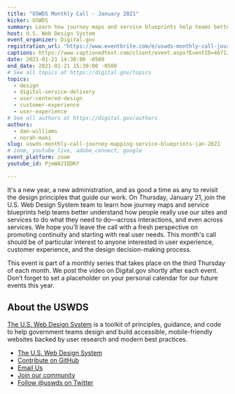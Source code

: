 ```yaml
---
title: "USWDS Monthly Call - January 2021"
kicker: USWDS
summary: Learn how journey maps and service blueprints help teams better understand how people really use our sites and services to do what they need to do.
host: U.S. Web Design System
event_organizer: Digital.gov
registration_url: "https://www.eventbrite.com/e/uswds-monthly-call-journey-mapping-service-blueprints-jan-2021-tickets-136339024693"
captions: https://www.captionedtext.com/client/event.aspx?EventID=4671272&CustomerID=321
date: 2021-01-21 14:30:00 -0500
end_date: 2021-01-21 15:30:00 -0500
# See all topics at https://digital.gov/topics
topics:
  - design
  - digital-service-delivery
  - user-centered-design
  - customer-experience
  - user-experience
# See all authors at https://digital.gov/authors
authors:
  - dan-williams
  - norah-maki
slug: uswds-monthly-call-journey-mapping-service-blueprints-jan-2021
# zoom, youtube_live, adobe_connect, google
event_platform: zoom
youtube_id: PjmWA2IQDKY

---
```


It's a new year, a new administration, and as good a time as any to revisit the design principles that guide our work. On Thursday, January 21, join the U.S. Web Design System team to learn how journey maps and service blueprints help teams better understand how people really use our sites and services to do what they need to do—across interactions, and even across services. We hope you’ll leave the call with a fresh perspective on promoting continuity and starting with real user needs. This month's call should be of particular interest to anyone interested in user experience, customer experience, and the design decision-making process.

This event is part of a monthly series that takes place on the third Thursday of each month. We post the video on Digital.gov shortly after each event. Don’t forget to set a placeholder on your personal calendar for our future events this year.

## About the USWDS

[The U.S. Web Design System](https://designsystem.digital.gov/) is a toolkit of principles, guidance, and code to help government teams design and build accessible, mobile-friendly websites backed by user research and modern best practices.

* [The U.S. Web Design System](https://designsystem.digital.gov/)
* [Contribute on GitHub](https://github.com/uswds/uswds/issues)
* [Email Us](mailto:uswds@support.digitalgov.gov)
* [Join our community](https://digital.gov/communities/uswds/)
* [Follow @uswds on Twitter](https://twitter.com/uswds)
